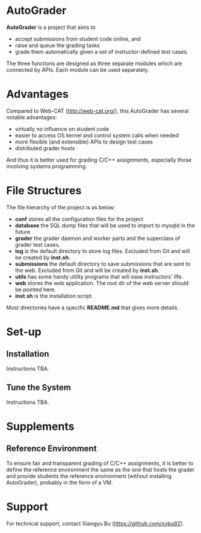 AutoGrader
============

**AutoGrader** is a project that aims to 

 * accept submissions from student code online, and 
 * raise and queue the grading tasks
 * grade them automatically given a set of instructor-defined test cases.

The three functions are designed as three separate modules which are connected by APIs. 
Each module can be used separately.

Advantages
==========

Compared to Web-CAT (http://web-cat.org/), this AutoGrader has several notable advantages:

 * virtually no influence on student code
 * easier to access OS kernel and control system calls when needed
 * more flexible (and extensible) APIs to design test cases
 * distributed grader hosts

And thus it is better used for grading C/C++ assignments, especially those involving systems programming.

File Structures
===============

The file hierarchy of the project is as below:

 * **conf** stores all the configuration files for the project
 * **database** the SQL dump files that will be used to import to mysqld in the future
 * **grader** the grader daemon and worker parts and the superclass of grader test cases.
 * **log** is the default directory to store log files. Excluded from Git and will be created by **inst.sh**.
 * **submissions** the default directory to save submissions that are sent to the web. Excluded from Git and will be created by **inst.sh**.
 * **utils** has some handy utility programs that will ease instructors' life.
 * **web** stores the web application. The root dir of the web server should be pointed here.
 * **inst.sh** is the installation script.

Most directories have a specific **README.md** that gives more details.

Set-up
======

## Installation

Instructions TBA.

## Tune the System

Instructions TBA.

Supplements
===========

## Reference Environment

To ensure fair and transparent grading of C/C++ assignments, it is better to define the 
reference environment the same as the one that hosts the grader and provide students the 
reference environment (without installing AutoGrader), probably in the form of a VM.

Support
=======

For technical support, contact Xiangyu Bu (https://github.com/xybu92).
